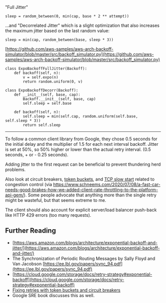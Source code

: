 "Full Jitter"

```
sleep = random_between(0, min(cap, base * 2 ** attempt))
```

...and "Decorrelated Jitter" which is a slight optimization that also increases the maximum jitter based on the last random value:

```
sleep = min(cap, random_between(base, sleep * 3))
```

[https://github.com/aws-samples/aws-arch-backoff-simulator/blob/master/src/backoff_simulator.py](https://github.com/aws-samples/aws-arch-backoff-simulator/blob/master/src/backoff_simulator.py)

```
class ExpoBackoffFullJitter(Backoff):
    def backoff(self, n):
        v = self.expo(n)
        return random.uniform(0, v)
```

```
class ExpoBackoffDecorr(Backoff):
    def __init__(self, base, cap):
        Backoff.__init__(self, base, cap)
        self.sleep = self.base

    def backoff(self, n):
        self.sleep = min(self.cap, random.uniform(self.base, self.sleep * 3))
        return self.sleep
```

---

To follow a common client library from Google, they chose 0.5 seconds for the initial delay and the multiplier of 1.5 for each next interval backoff. Jitter is set at 50%, so 50% higher or lower than the actual retry interval. (0.5 seconds, + or - 0.25 seconds).

Adding jitter to the first request can be beneficial to prevent thundering herd problems.

Also look at circuit breakers, [token buckets](https://en.m.wikipedia.org/wiki/Token_bucket), and  [TCP slow start](https://en.wikipedia.org/wiki/TCP_congestion_control#Slow_start) related to congestion control (via https://www.schneems.com/2020/07/08/a-fast-car-needs-good-brakes-how-we-added-client-rate-throttling-to-the-platform-api-gem/). Some people advocate that anything more than the single retry might be wasteful, but that seems extreme to me.

The client should also account for explicit server/load balancer push-back like HTTP 429 errors (too many requests).
## Further Reading

- [https://aws.amazon.com/blogs/architecture/exponential-backoff-and-jitter/](https://aws.amazon.com/blogs/architecture/exponential-backoff-and-jitter/)
- The Synchronization of Periodic Routing Messages by Sally Floyd and Van Jacobson [https://ee.lbl.gov/papers/sync_94.pdf](https://ee.lbl.gov/papers/sync_94.pdf)
- [https://cloud.google.com/storage/docs/retry-strategy#exponential-backoff](https://cloud.google.com/storage/docs/retry-strategy#exponential-backoff)
- [Fixing retries with token buckets and circuit breakers](https://brooker.co.za/blog/2022/02/28/retries.html)
- Google SRE book discusses this as well.